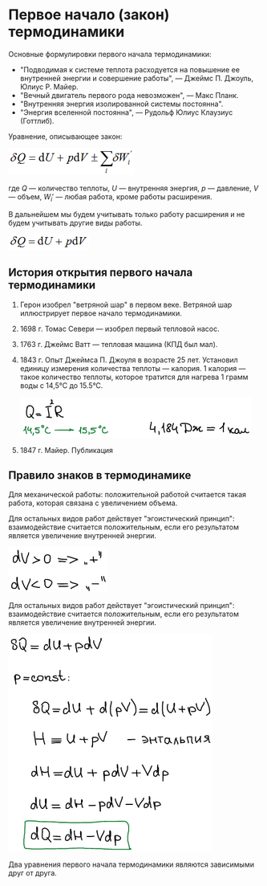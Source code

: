 # Первое начало (закон) термодинамики

Основные формулировки первого начала термодинамики:

* "Подводимая к системе теплота расходуется на повышение ее внутренней энергии и совершение работы", — Джеймс П. Джоуль, Юлиус Р. Майер.
* "Вечный двигатель первого рода невозможен", — Макс Планк.
* "Внутренняя энергия изолированной системы постоянна".
* "Энергия вселенной постоянна", — Рудольф Юлиус Клаузиус (Готтлиб).

Уравнение, описывающее закон:

![deltaQ = dU + pdV + сумма всех видов работы, кроме работы расширения](images/pervyj-zakon-termodinamiki/pervyj-zakon-termodinamiki.png)

где $Q$ — количество теплоты, $U$ — внутренняя энергия, $p$ — давление, $V$ — объем, ${W_i}'$ — любая работа, кроме работы расширения.

В дальнейшем мы будем учитывать только работу расширения и не будем учитывать другие виды работы.

![deltaQ = dU + pdV](images/pervyj-zakon-termodinamiki/pervyj-zakon-termodinamiki-dlya-prostoi-sistemy.png)

## История открытия первого начала термодинамики

1. Герон изобрел "ветряной шар" в первом веке. Ветряной шар иллюстрирует первое начало термодинамики.
2. 1698 г. Томас Севери — изобрел первый тепловой насос.
3. 1763 г. Джеймс Ватт — тепловая машина (КПД был мал).
4. 1843 г. Опыт Джеймса П. Джоуля в возрасте 25 лет. Установил единицу измерения количества теплоты — калория. 1 калория — такое количество теплоты, которое тратится для нагрева 1 грамм воды с 14,5°С до 15.5°С.

    ![](images/pervyj-zakon-termodinamiki/pervyj-zakon-termodinamiki_clip_image001.png)

5. 1847 г. Майер. Публикация

## Правило знаков в термодинамике

Для механической работы: положительной работой считается такая работа, которая связана с увеличением объема.

Для остальных видов работ действует "эгоистический принцип": взаимодействие считается положительным, если его результатом является увеличение внутренней энергии.

![](images/pervyj-zakon-termodinamiki/pervyj-zakon-termodinamiki_clip_image001_0007.png)

Для остальных видов работ действует "эгоистический принцип": взаимодействие считается положительным, если его результатом является увеличение внутренней энергии.

![](images/pervyj-zakon-termodinamiki/pervyj-zakon-termodinamiki_clip_image001_0008.png)

Два уравнения первого начала термодинамики являются зависимыми друг от друга.
